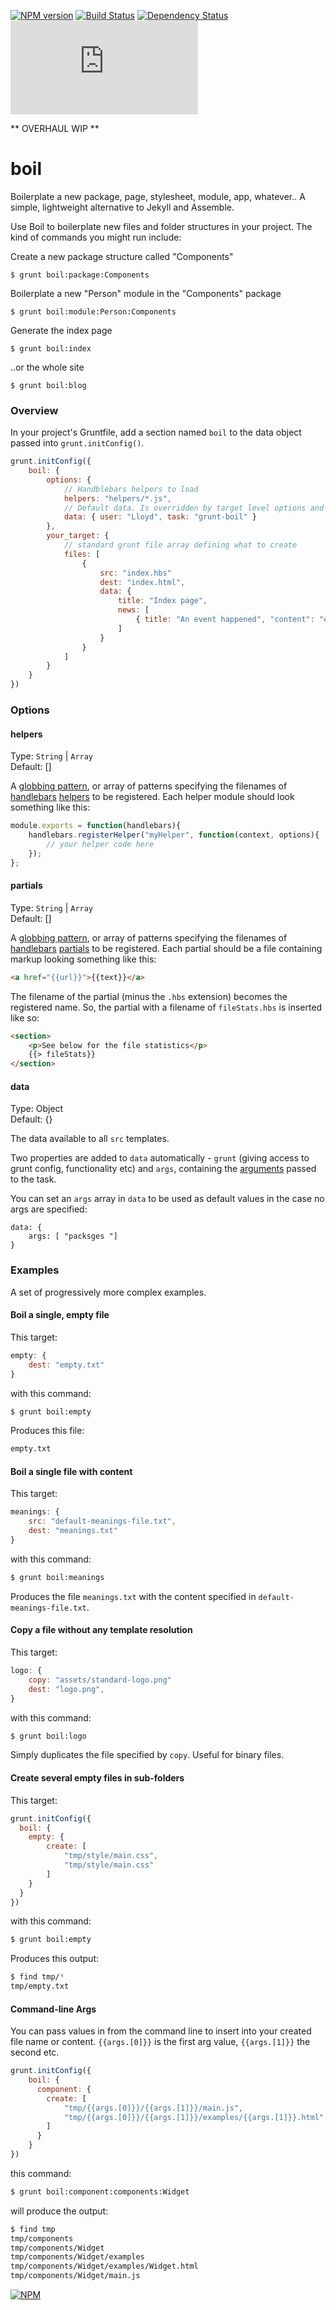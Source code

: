 [![NPM version](https://badge.fury.io/js/grunt-boil.png)](http://badge.fury.io/js/grunt-boil)
[![Build Status](https://travis-ci.org/75lb/grunt-boil.png)](https://travis-ci.org/75lb/grunt-boil)
[![Dependency Status](https://david-dm.org/75lb/grunt-boil.png)](https://david-dm.org/75lb/grunt-boil)
![Analytics](https://ga-beacon.appspot.com/UA-27725889-19/grunt-boil/README.md?pixel)

** OVERHAUL WIP **

# boil

Boilerplate a new package, page, stylesheet, module, app, whatever.. A simple, lightweight alternative to Jekyll and Assemble. 

Use Boil to boilerplate new files and folder structures in your project. The kind of commands you might run include: 

Create a new package structure called "Components"

    $ grunt boil:package:Components
    
Boilerplate a new "Person" module in the "Components" package

    $ grunt boil:module:Person:Components

Generate the index page

    $ grunt boil:index
    
..or the whole site

    $ grunt boil:blog

### Overview
In your project's Gruntfile, add a section named `boil` to the data object passed into `grunt.initConfig()`.

```js
grunt.initConfig({
    boil: {
        options: {
            // Handblebars helpers to load
            helpers: "helpers/*.js",
            // Default data. Is overridden by target level options and extended by mapping and src-level options.
            data: { user: "Lloyd", task: "grunt-boil" }
        },
        your_target: {
            // standard grunt file array defining what to create
            files: [
                {
                    src: "index.hbs"
                    dest: "index.html",
                    data: {
                        title: "Index page",
                        news: [
                            { title: "An event happened", "content": "etc.." }
                        ]
                    }
                }
            ]
        }
    }
})
```

### Options

#### helpers
Type: `String` | `Array`  
Default: []

A [globbing pattern](http://gruntjs.com/api/grunt.file#globbing-patterns), or array of patterns specifying the filenames of [handlebars](http://handlebarsjs.com) [helpers](http://handlebarsjs.com/block_helpers.html) to be registered. Each helper module should look something like this: 

```js
module.exports = function(handlebars){
    handlebars.registerHelper("myHelper", function(context, options){
        // your helper code here
    });
};
```

#### partials
Type: `String` | `Array`  
Default: []

A [globbing pattern](http://gruntjs.com/api/grunt.file#globbing-patterns), or array of patterns specifying the filenames of [handlebars](http://handlebarsjs.com) [partials](http://handlebarsjs.com/block_helpers.html) to be registered. Each partial should be a file containing markup looking something like this: 

```html
<a href="{{url}}">{{text}}</a>
```

The filename of the partial (minus the `.hbs` extension) becomes the registered name. So, the partial with a filename of `fileStats.hbs` is inserted like so: 

```html
<section>
    <p>See below for the file statistics</p>
    {{> fileStats}}
</section>
```
    
#### data
Type: Object  
Default: {}

The data available to all `src` templates.

Two properties are added to `data` automatically - `grunt` (giving access to grunt config, functionality etc) and `args`, containing the [arguments](http://gruntjs.com/api/inside-tasks#this.args) passed to the task.

You can set an `args` array in `data` to be used as default values in the case no args are specified: 

    data: {
        args: [ "packsges "]
    }

### Examples
A set of progressively more complex examples.

#### Boil a single, empty file
This target:

```js
empty: {  
    dest: "empty.txt"
}
```

with this command: 

```sh
$ grunt boil:empty
```

Produces this file: 

```sh
empty.txt
```

#### Boil a single file with content
This target:

```js
meanings: {  
    src: "default-meanings-file.txt",
    dest: "meanings.txt"
}
```

with this command: 

```sh
$ grunt boil:meanings
```

Produces the file `meanings.txt` with the content specified in `default-meanings-file.txt`.

#### Copy a file without any template resolution
This target:

```js
logo: {  
    copy: "assets/standard-logo.png"
    dest: "logo.png",
}
```

with this command: 

```sh
$ grunt boil:logo
```

Simply duplicates the file specified by `copy`. Useful for binary files. 

#### Create several empty files in sub-folders
This target:

```js
grunt.initConfig({
  boil: {
    empty: {  
        create: [
            "tmp/style/main.css",
            "tmp/style/main.css"
        ]
    }
  }
})
```

with this command: 

```sh
$ grunt boil:empty
```

Produces this output: 

```sh
$ find tmp/*
tmp/empty.txt
```

#### Command-line Args
You can pass values in from the command line to insert into your created file name or content. `{{args.[0]}}` is the first arg value, `{{args.[1]}}` the second etc.

```js
grunt.initConfig({
    boil: {
      component: {
        create: [
            "tmp/{{args.[0]}}/{{args.[1]}}/main.js",
            "tmp/{{args.[0]}}/{{args.[1]}}/examples/{{args.[1]}}.html"
        ]
      }
    }
})
```

this command: 
```sh
$ grunt boil:component:components:Widget
```

will produce the output: 
```sh
$ find tmp
tmp/components
tmp/components/Widget
tmp/components/Widget/examples
tmp/components/Widget/examples/Widget.html
tmp/components/Widget/main.js
```
[![NPM](https://nodei.co/npm-dl/grunt-boil.png?months=3)](https://nodei.co/npm/grunt-boil/)

